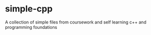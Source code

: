 # simple-cpp
A collection of simple files from coursework and self learning c++ and programming foundations
